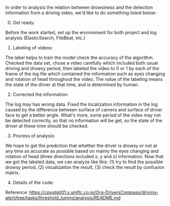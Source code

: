 In order to analysis the relation between drowsiness and the detection information from a driving video, we'd like to do something listed below:

0. Get ready:

Before the work started, set up the environment for both project and log analysis (ElasticSearch, FileBeat, etc.)

1. Labeling of videos:

The label helps to train the model check the accuracy of the algorithm. Checked the data set, chose a video carefully which included both usual driving and drowsy period, then labeled the video to 0 or 1 by each of the frame of the log file which contained the information such as eyes changing and rotation of head throughout the video. The value of the labeling means the state of the driver at that time, and is determined by human.

2. Corrected the information:

The log may has wrong data. Fixed the localization information in the log caused by the difference between surface of camera and surface of driver face to get a better angle. What's more, some period of the video may not be detected correctly, so that no information will be get, so the state of the driver at these time should be checked.

3. Process of analysis:

We hope to get the prediction that whether the driver is drowsy or not at any time as accurate as possible based on mainly the eyes changing and rotation of head (three directions included x, y and z) information. Now that we got the labeled data, we can analyze like this:
(1) try to find the possible drowsy period,
(2) visualization the result,
(3) check the result by confusion matrix.

4. Details of the code:

Reference: https://cpyplgit01.x.smflc.co.jp/Org-DriversCompass/driving-alert/tree/tasks/threshold_tuning/analysis/README.md

